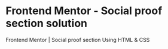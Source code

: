 # Frontend Mentor - Social proof section solution

Frontend Mentor | Social proof section Using HTML & CSS 
